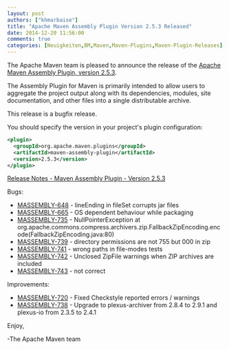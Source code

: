 ```yaml
---
layout: post
authors: ["khmarbaise"]
title: "Apache Maven Assembly Plugin Version 2.5.3 Released"
date: 2014-12-20 11:56:00
comments: true
categories: [Neuigkeiten,BM,Maven,Maven-Plugins,Maven-Plugin-Releases]
---
```

The Apache Maven team is pleased to announce the release of the
[Apache Maven Assembly Plugin, version 2.5.3](https://maven.apache.org/plugins/maven-assembly-plugin/).

The Assembly Plugin for Maven is primarily intended to allow users to aggregate
the project output along with its dependencies, modules, site documentation,
and other files into a single distributable archive.

This release is a bugfix release.

You should specify the version in your project's plugin configuration:

```xml
<plugin>
  <groupId>org.apache.maven.plugins</groupId>
  <artifactId>maven-assembly-plugin</artifactId>
  <version>2.5.3</version>
</plugin>
```

<!-- more -->

[Release Notes - Maven Assembly Plugin - Version 2.5.3](http://jira.codehaus.org/secure/ReleaseNote.jspa?projectId=11126&version=20790)

Bugs:

 * [MASSEMBLY-648](https://issues.apache.org/jira/browse/MASSEMBLY-648) - lineEnding in fileSet corrupts jar files
 * [MASSEMBLY-665](https://issues.apache.org/jira/browse/MASSEMBLY-665) - OS dependent behaviour while packaging
 * [MASSEMBLY-735](https://issues.apache.org/jira/browse/MASSEMBLY-735) - NullPointerException at org.apache.commons.compress.archivers.zip.FallbackZipEncoding.encode(FallbackZipEncoding.java:80)
 * [MASSEMBLY-739](https://issues.apache.org/jira/browse/MASSEMBLY-739) - directory permissions are not 755 but 000 in zip
 * [MASSEMBLY-741](https://issues.apache.org/jira/browse/MASSEMBLY-741) - wrong paths in file-modes tests
 * [MASSEMBLY-742](https://issues.apache.org/jira/browse/MASSEMBLY-742) - Unclosed ZipFile warnings when ZIP archives are included
 * [MASSEMBLY-743](https://issues.apache.org/jira/browse/MASSEMBLY-743) - <includeBaseDirectory> not correct

Improvements:

 * [MASSEMBLY-720](https://issues.apache.org/jira/browse/MASSEMBLY-720) - Fixed Checkstyle reported errors / warnings
 * [MASSEMBLY-738](https://issues.apache.org/jira/browse/MASSEMBLY-738) - Upgrade to plexus-archiver from 2.8.4 to 2.9.1 and plexus-io from 2.3.5 to 2.4.1


Enjoy,

-The Apache Maven team
